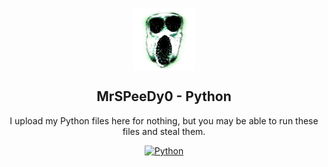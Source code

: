 <p align="center">
 <img width="100px" src="https://github.com/MrSPeeDy0/DS-images/blob/main/DS-image-proflie.png?raw=true" align="center" alt="MrSPeeDy0 Doors-Script" />
 <h2 align="center">MrSPeeDy0 - Python</h2>
 <p align="center">I upload my Python files here for nothing, but you may be able to run these files and steal them.</p>
</p>
<p align="center">
    <a href="https://www.python.org/">
     <img width="100px"
      <img alt="Python" src="https://www.manopt.org/python_logo_small.png" />
    </a>

